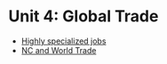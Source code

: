 # Unit 4: Global Trade

- [Highly specialized jobs](assignments/highly-specialized-jobs.md)
- [NC and World Trade](assignments/nc-and-world-trade.md)

